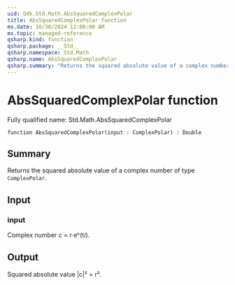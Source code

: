```yaml
---
uid: Qdk.Std.Math.AbsSquaredComplexPolar
title: AbsSquaredComplexPolar function
ms.date: 10/30/2024 12:00:00 AM
ms.topic: managed-reference
qsharp.kind: function
qsharp.package: __Std__
qsharp.namespace: Std.Math
qsharp.name: AbsSquaredComplexPolar
qsharp.summary: "Returns the squared absolute value of a complex number of type `ComplexPolar`."
---
```


# AbsSquaredComplexPolar function

Fully qualified name: Std.Math.AbsSquaredComplexPolar

```qsharp
function AbsSquaredComplexPolar(input : ComplexPolar) : Double
```

## Summary
Returns the squared absolute value of a complex number of type
`ComplexPolar`.

## Input
### input
Complex number c = r⋅𝑒^(t𝑖).

## Output
Squared absolute value |c|² = r².
